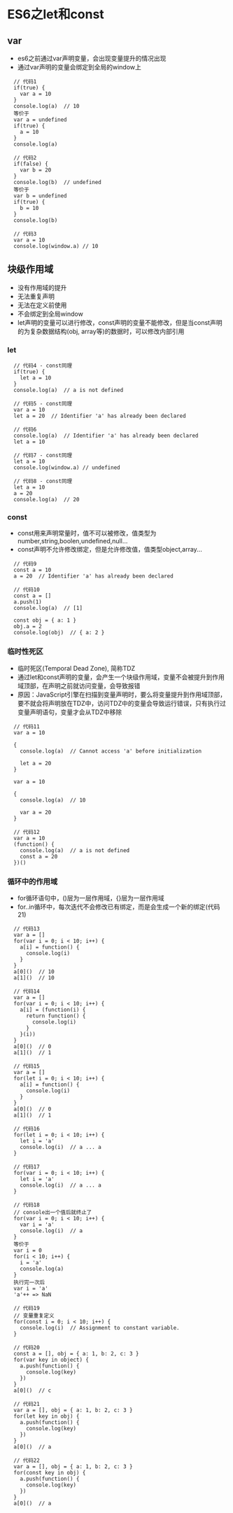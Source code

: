 # ES6之let和const

## var

- es6之前通过var声明变量，会出现变量提升的情况出现
- 通过var声明的变量会绑定到全局的window上

```
  // 代码1
  if(true) {
    var a = 10
  }
  console.log(a)  // 10
  等价于
  var a = undefined
  if(true) {
    a = 10
  }
  console.log(a)
```

```
  // 代码2
  if(false) {
    var b = 20
  }
  console.log(b)  // undefined
  等价于
  var b = undefined
  if(true) {
    b = 10
  }
  console.log(b)
```

```
  // 代码3
  var a = 10
  console.log(window.a) // 10
```

## 块级作用域

- 没有作用域的提升
- 无法重复声明
- 无法在定义前使用
- 不会绑定到全局window
- let声明的变量可以进行修改，const声明的变量不能修改，但是当const声明的为复杂数据结构(obj, array等)的数据时，可以修改内部引用


### let

```
  // 代码4 - const同理
  if(true) {
    let a = 10
  }
  console.log(a)  // a is not defined
```

```
  // 代码5 - const同理
  var a = 10
  let a = 20  // Identifier 'a' has already been declared
```

```
  // 代码6
  console.log(a)  // Identifier 'a' has already been declared
  let a = 10
```

```
  // 代码7 - const同理
  let a = 10
  console.log(window.a) // undefined
```

```
  // 代码8 - const同理
  let a = 10
  a = 20
  console.log(a)  // 20
```

### const

- const用来声明常量时，值不可以被修改，值类型为number,string,boolen,undefined,null...
- const声明不允许修改绑定，但是允许修改值，值类型object,array...

```
  // 代码9
  const a = 10
  a = 20  // Identifier 'a' has already been declared
```

```
  // 代码10
  const a = []
  a.push(1)
  console.log(a)  // [1]

  const obj = { a: 1 }
  obj.a = 2
  console.log(obj)  // { a: 2 }
```


### 临时性死区

- 临时死区(Temporal Dead Zone), 简称TDZ
- 通过let和const声明的变量，会产生一个块级作用域，变量不会被提升到作用域顶部，在声明之前就访问变量，会导致报错
- 原因：JavaScript引擎在扫描到变量声明时，要么将变量提升到作用域顶部，要不就会将声明放在TDZ中，访问TDZ中的变量会导致运行错误，只有执行过变量声明语句，变量才会从TDZ中移除

```
  // 代码11
  var a = 10

  {
    console.log(a)  // Cannot access 'a' before initialization
    
    let a = 20
  }

  var a = 10

  {
    console.log(a)  // 10
    
    var a = 20
  }
```

```
  // 代码12
  var a = 10
  (function() {
    console.log(a)  // a is not defined
    const a = 20
  })()
```

### 循环中的作用域

- for循环语句中，()层为一层作用域，{}层为一层作用域
- for..in循环中，每次迭代不会修改已有绑定，而是会生成一个新的绑定(代码21)

```
  // 代码13
  var a = []
  for(var i = 0; i < 10; i++) {
    a[i] = function() {
      console.log(i)  
    }
  }
  a[0]()  // 10
  a[1]()  // 10
```

```
  // 代码14
  var a = []
  for(var i = 0; i < 10; i++) {
    a[i] = (function(i) {
      return function() {
        console.log(i)
      }
    }(i))
  }
  a[0]()  // 0
  a[1]()  // 1
```

```
  // 代码15
  var a = []
  for(let i = 0; i < 10; i++) {
    a[i] = function() {
      console.log(i)  
    }
  }
  a[0]()  // 0
  a[1]()  // 1
```

```
  // 代码16
  for(let i = 0; i < 10; i++) {
    let i = 'a'
    console.log(i)  // a ... a
  }
```

```
  // 代码17
  for(var i = 0; i < 10; i++) {
    let i = 'a'
    console.log(i)  // a ... a
  }
```

```
  // 代码18
  // console出一个值后就终止了
  for(var i = 0; i < 10; i++) {
    var i = 'a'
    console.log(i)  // a
  }
  等价于
  var i = 0
  for(i < 10; i++) {
    i = 'a'
    console.log(a)
  }
  执行完一次后
  var i = 'a'
  'a'++ => NaN
```

```
  // 代码19
  // 变量重复定义
  for(const i = 0; i < 10; i++) {
    console.log(i)  // Assignment to constant variable.
  }
```

```
  // 代码20
  const a = [], obj = { a: 1, b: 2, c: 3 }
  for(var key in object) {
    a.push(function() {
      console.log(key)
    })
  }
  a[0]()  // c
```

```
  // 代码21
  var a = [], obj = { a: 1, b: 2, c: 3 }
  for(let key in obj) {
    a.push(function() {
      console.log(key)
    })
  }
  a[0]()  // a
```

```
  // 代码22
  var a = [], obj = { a: 1, b: 2, c: 3 }
  for(const key in obj) {
    a.push(function() {
      console.log(key)
    })
  }
  a[0]()  // a
```